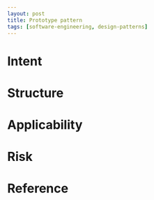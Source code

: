 ```yaml
---
layout: post
title: Prototype pattern
tags: [software-engineering, design-patterns]
---
```


# Intent

# Structure

# Applicability

# Risk

# Reference
